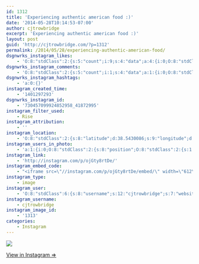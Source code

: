 ```yaml
---
id: 1312
title: 'Experiencing authentic american food :)'
date: '2014-05-28T10:14:53-07:00'
author: cjtrowbridge
excerpt: 'Experiencing authentic american food :)'
layout: post
guid: 'http://cjtrowbridge.com/?p=1312'
permalink: /2014/05/28/experiencing-authentic-american-food/
dsgnwrks_instagram_likes:
    - 'O:8:"stdClass":2:{s:5:"count";i:9;s:4:"data";a:4:{i:0;O:8:"stdClass":4:{s:8:"username";s:15:"charlesmeglasso";s:15:"profile_picture";s:107:"https://igcdn-photos-g-a.akamaihd.net/hphotos-ak-xaf1/t51.2885-19/10948423_802477429826990_1429579718_a.jpg";s:2:"id";s:8:"16580528";s:9:"full_name";s:17:"Charles meglasson";}i:1;O:8:"stdClass":4:{s:8:"username";s:8:"marioizi";s:15:"profile_picture";s:106:"https://igcdn-photos-h-a.akamaihd.net/hphotos-ak-xfa1/t51.2885-19/10747936_315636038644463_866656696_a.jpg";s:2:"id";s:8:"25653995";s:9:"full_name";s:5:"Mario";}i:2;O:8:"stdClass":4:{s:8:"username";s:8:"dizzleme";s:15:"profile_picture";s:84:"https://instagramimages-a.akamaihd.net/profiles/profile_12340414_75sq_1358478611.jpg";s:2:"id";s:8:"12340414";s:9:"full_name";s:4:"Tony";}i:3;O:8:"stdClass":4:{s:8:"username";s:9:"jayray313";s:15:"profile_picture";s:85:"https://instagramimages-a.akamaihd.net/profiles/profile_173941734_75sq_1376854098.jpg";s:2:"id";s:9:"173941734";s:9:"full_name";s:15:"Jason Reinhardt";}}}'
dsgnwrks_instagram_comments:
    - 'O:8:"stdClass":2:{s:5:"count";i:1;s:4:"data";a:1:{i:0;O:8:"stdClass":4:{s:12:"created_time";s:10:"1401297745";s:4:"text";s:17:"The American way!";s:4:"from";O:8:"stdClass":4:{s:8:"username";s:8:"sirhanns";s:15:"profile_picture";s:85:"https://instagramimages-a.akamaihd.net/profiles/profile_207731159_75sq_1398956110.jpg";s:2:"id";s:9:"207731159";s:9:"full_name";s:5:"Hanns";}s:2:"id";s:18:"730460891877659306";}}}'
dsgnwrks_instagram_hashtags:
    - 'a:0:{}'
instagram_created_time:
    - '1401297293'
dsgnwrks_instagram_id:
    - '730457099924852958_41872995'
instagram_filter_used:
    - Rise
instagram_attribution:
    - ''
instagram_location:
    - 'O:8:"stdClass":2:{s:8:"latitude";d:38.5430086;s:9:"longitude";d:-121.7445235;}'
instagram_users_in_photo:
    - 'a:1:{i:0;O:8:"stdClass":2:{s:8:"position";O:8:"stdClass":2:{s:1:"y";d:0.14907408;s:1:"x";d:0.68796295;}s:4:"user";O:8:"stdClass":4:{s:8:"username";s:8:"marioizi";s:15:"profile_picture";s:106:"https://igcdn-photos-h-a.akamaihd.net/hphotos-ak-xfa1/t51.2885-19/10747936_315636038644463_866656696_a.jpg";s:2:"id";s:8:"25653995";s:9:"full_name";s:5:"Mario";}}}'
instagram_link:
    - 'http://instagram.com/p/ojGty8rtDe/'
instagram_embed_code:
    - "<iframe src=\"//instagram.com/p/ojGty8rtDe/embed/\" width=\"612\" height=\"710\" frameborder=\"0\" scrolling=\"no\" allowtransparency=\"true\"></iframe>\n"
instagram_type:
    - image
instagram_user:
    - 'O:8:"stdClass":6:{s:8:"username";s:12:"cjtrowbridge";s:7:"website";s:0:"";s:15:"profile_picture";s:103:"https://igcdn-photos-f-a.akamaihd.net/hphotos-ak-xpa1/t51.2885-19/925559_452430704897917_67836701_a.jpg";s:9:"full_name";s:13:"CJ Trowbridge";s:3:"bio";s:0:"";s:2:"id";s:8:"41872995";}'
instagram_username:
    - cjtrowbridge
instagram_image_id:
    - '1313'
categories:
    - Instagram
---
```


[![](http://blog.cjtrowbridge.com/wp-content/uploads/2014/05/10362206_1487022594847689_693481875_n.jpg)](http://instagram.com/p/ojGty8rtDe/)

[View in Instagram ⇒](http://instagram.com/p/ojGty8rtDe/)